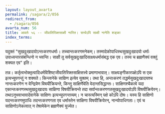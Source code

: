 ```yaml
---
layout: layout_avarta
permalink: /sagara/2/056
redirect_from:
  - /sagara/056
avarta_num: 56
title: आवर्तः ५६ -- जीवातिरिक्तसाक्षी नास्ति। सत्त्वेऽपि साक्षी नानेति शङ्का
index_terms: 
---
```


यदुक्तं "सुखदुःखादयोऽन्तःकरणधर्माः।
तच्चान्तःकरणमनेकम्।
तस्मादेकोपाधिस्थसुखदुःखादयो धर्माः उपाध्यन्तरसंबन्धिनो न भवन्ति।
साक्षी तु सर्वसुखदुःखादिसाक्ष्यधर्मासंबद्ध एक एव।
तस्य च
ब्रह्मणैक्यं वक्तुं शक्यत एव" इति।

तन्न।
कर्तृत्वभोक्तृत्वादिधर्मविशिष्टजीवातिरिक्तसाक्षिसत्त्वे प्रमाणाभावात्।
साक्ष्यङ्गीकारपक्षेऽपि स एक इत्यभ्युपगन्तुं
न शक्यते।
किन्त्वनेके साक्षिण इत्येव युक्तम्।
तथा हि, अन्तःकरणं तद्धर्मसुखदुःखादयश्च नान्तःकरणेन न वेन्द्रियेण विषयीक्रियन्ते, किन्तु साक्षिणैवेति वेदान्तसिद्धान्तः।
साक्षिणश्चैकत्वे यदा एकान्तःकरणस्थसुखदुःखादयः
साक्षिणा विषयीक्रियन्ते तदा सर्वान्तःकरणगतसुखदुःखादयोऽपि विषयीक्रियेरन्।
तथाऽनुभवाभावादेवानेके साक्षिणः इत्यभ्युपगन्तव्यम्।
न चास्त्यस्मिन् पक्षे कोऽपि दोषः।
यस्य हि साक्षिणो यदन्तःकरणमुपाधिः तदन्तःकरणगता एव धर्मास्तेन साक्षिणा विषयीक्रियेरन्, नान्योपाधिगताः।
एवं
च साक्षिणोऽनेकत्वात् न तेषामेकेन ब्रह्मणैक्यं युज्येत।

<div class="footnote" markdown="1">
</div>
